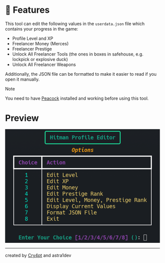 # 🎉 Features

This tool can edit the following values in the `userdata.json` file which contains your progress in the game:
- Profile Level and XP
- Freelancer Money (Merces)
- Freelancer Prestige
- Unlock All Freelancer Tools (the ones in boxes in safehouse, e.g. lockpick or explosive duck)
- Unlock All Freelancer Weapons

Additionally, the JSON file can be formatted to make it easier to read if you open it manually.

> [!NOTE]
> You need to have [Peacock](https://thepeacockproject.org/) installed and working before using this tool.

# Preview

![Preview](/preview.png)

<hr>

created by [Cry4pt](https://discord.com/users/1276699402974658571) and astra1dev
